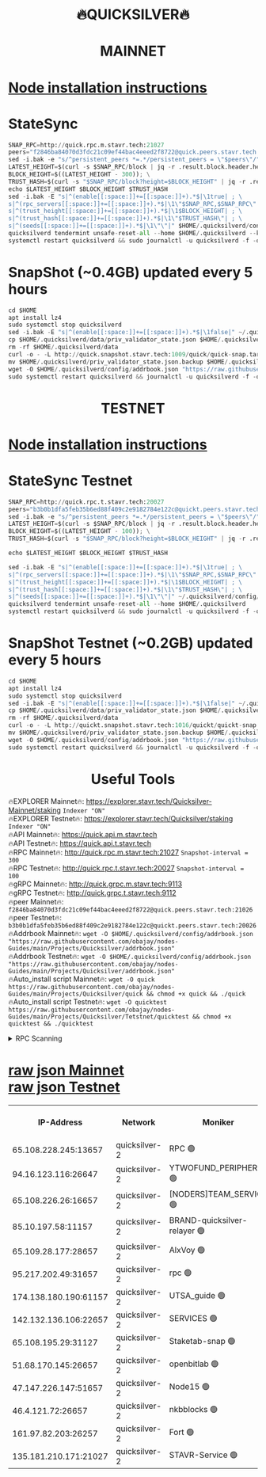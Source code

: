 <h1 align="center"> 🔥QUICKSILVER🔥</h1>

<h1 align="center"> MAINNET</h1>

[Node installation instructions](https://github.com/obajay/nodes-Guides/tree/main/Projects/Quicksilver)
=

# StateSync
```python
SNAP_RPC=http://quick.rpc.m.stavr.tech:21027
peers="f2846ba84070d3fdc21c09ef44bac4eeed2f8722@quick.peers.stavr.tech:21026"
sed -i.bak -e "s/^persistent_peers *=.*/persistent_peers = \"$peers\"/" $HOME/.quicksilverd/config/config.toml
LATEST_HEIGHT=$(curl -s $SNAP_RPC/block | jq -r .result.block.header.height); \
BLOCK_HEIGHT=$((LATEST_HEIGHT - 300)); \
TRUST_HASH=$(curl -s "$SNAP_RPC/block?height=$BLOCK_HEIGHT" | jq -r .result.block_id.hash)
echo $LATEST_HEIGHT $BLOCK_HEIGHT $TRUST_HASH
sed -i.bak -E "s|^(enable[[:space:]]+=[[:space:]]+).*$|\1true| ; \
s|^(rpc_servers[[:space:]]+=[[:space:]]+).*$|\1\"$SNAP_RPC,$SNAP_RPC\"| ; \
s|^(trust_height[[:space:]]+=[[:space:]]+).*$|\1$BLOCK_HEIGHT| ; \
s|^(trust_hash[[:space:]]+=[[:space:]]+).*$|\1\"$TRUST_HASH\"| ; \
s|^(seeds[[:space:]]+=[[:space:]]+).*$|\1\"\"|" $HOME/.quicksilverd/config/config.toml
quicksilverd tendermint unsafe-reset-all --home $HOME/.quicksilverd --keep-addr-book
systemctl restart quicksilverd && sudo journalctl -u quicksilverd -f -o cat
```

# SnapShot (~0.4GB) updated every 5 hours
```python
cd $HOME
apt install lz4
sudo systemctl stop quicksilverd
sed -i.bak -E "s|^(enable[[:space:]]+=[[:space:]]+).*$|\1false|" ~/.quicksilverd/config/config.toml
cp $HOME/.quicksilverd/data/priv_validator_state.json $HOME/.quicksilverd/priv_validator_state.json.backup
rm -rf $HOME/.quicksilverd/data
curl -o - -L http://quick.snapshot.stavr.tech:1009/quick/quick-snap.tar.lz4 | lz4 -c -d - | tar -x -C $HOME/.quicksilverd --strip-components 2
mv $HOME/.quicksilverd/priv_validator_state.json.backup $HOME/.quicksilverd/data/priv_validator_state.json
wget -O $HOME/.quicksilverd/config/addrbook.json "https://raw.githubusercontent.com/obajay/nodes-Guides/main/Projects/Quicksilver/addrbook.json"
sudo systemctl restart quicksilverd && journalctl -u quicksilverd -f -o cat
```

<h1 align="center"> TESTNET</h1>

[Node installation instructions](https://github.com/obajay/nodes-Guides/tree/main/Projects/Quicksilver/Tetstnet)
=

# StateSync Testnet
```python
SNAP_RPC=http://quick.rpc.t.stavr.tech:20027
peers="b3b0b1dfa5feb35b6ed88f409c2e9182784e122c@quickt.peers.stavr.tech:20026"
sed -i.bak -e "s/^persistent_peers *=.*/persistent_peers = \"$peers\"/" $HOME/.quicksilverd/config/config.toml
LATEST_HEIGHT=$(curl -s $SNAP_RPC/block | jq -r .result.block.header.height); \
BLOCK_HEIGHT=$((LATEST_HEIGHT - 100)); \
TRUST_HASH=$(curl -s "$SNAP_RPC/block?height=$BLOCK_HEIGHT" | jq -r .result.block_id.hash)

echo $LATEST_HEIGHT $BLOCK_HEIGHT $TRUST_HASH

sed -i.bak -E "s|^(enable[[:space:]]+=[[:space:]]+).*$|\1true| ; \
s|^(rpc_servers[[:space:]]+=[[:space:]]+).*$|\1\"$SNAP_RPC,$SNAP_RPC\"| ; \
s|^(trust_height[[:space:]]+=[[:space:]]+).*$|\1$BLOCK_HEIGHT| ; \
s|^(trust_hash[[:space:]]+=[[:space:]]+).*$|\1\"$TRUST_HASH\"| ; \
s|^(seeds[[:space:]]+=[[:space:]]+).*$|\1\"\"|" ~/.quicksilverd/config/config.toml
quicksilverd tendermint unsafe-reset-all --home $HOME/.quicksilverd
systemctl restart quicksilverd && sudo journalctl -u quicksilverd -f -o cat

```

# SnapShot Testnet (~0.2GB) updated every 5 hours
```python
cd $HOME
apt install lz4
sudo systemctl stop quicksilverd
sed -i.bak -E "s|^(enable[[:space:]]+=[[:space:]]+).*$|\1false|" ~/.quicksilverd/config/config.toml
cp $HOME/.quicksilverd/data/priv_validator_state.json $HOME/.quicksilverd/priv_validator_state.json.backup
rm -rf $HOME/.quicksilverd/data
curl -o - -L http://quickt.snapshot.stavr.tech:1016/quickt/quickt-snap.tar.lz4 | lz4 -c -d - | tar -x -C $HOME/.quicksilverd --strip-components 2
mv $HOME/.quicksilverd/priv_validator_state.json.backup $HOME/.quicksilverd/data/priv_validator_state.json
wget -O $HOME/.quicksilverd/config/addrbook.json "https://raw.githubusercontent.com/obajay/nodes-Guides/main/Projects/Quicksilver/Tetstnet/addrbook.json"
sudo systemctl restart quicksilverd && journalctl -u quicksilverd -f -o cat
```
 <h1 align="center"> Useful Tools</h1>

🔥EXPLORER Mainnet🔥:        https://explorer.stavr.tech/Quicksilver-Mainnet/staking    `Indexer "ON"` \
🔥EXPLORER Testnet🔥:        https://explorer.stavr.tech/Quicksilver/staking	        `Indexer "ON"` \
🔥API Mainnet🔥: 			 https://quick.api.m.stavr.tech \
🔥API Testnet🔥: 			 https://quick.api.t.stavr.tech \
🔥RPC Mainnet🔥:             http://quick.rpc.m.stavr.tech:21027              `Snapshot-interval = 300` \
🔥RPC Testnet🔥:             http://quick.rpc.t.stavr.tech:20027              `Snapshot-interval = 100` \
🔥gRPC Mainnet🔥:                    http://quick.grpc.m.stavr.tech:9113 \
🔥gRPC Testnet🔥:                    http://quick.grpc.t.stavr.tech:9112 \
🔥peer Mainnet🔥:					 `f2846ba84070d3fdc21c09ef44bac4eeed2f8722@quick.peers.stavr.tech:21026` \
🔥peer Testnet🔥:					 `b3b0b1dfa5feb35b6ed88f409c2e9182784e122c@quickt.peers.stavr.tech:20026` \
🔥Addrbook Mainnet🔥:    ```wget -O $HOME/.quicksilverd/config/addrbook.json "https://raw.githubusercontent.com/obajay/nodes-Guides/main/Projects/Quicksilver/addrbook.json"``` \
🔥Addrbook Testnet🔥:    ```wget -O $HOME/.quicksilverd/config/addrbook.json "https://raw.githubusercontent.com/obajay/nodes-Guides/main/Projects/Quicksilver/addrbook.json"``` \
🔥Auto_install script Mainnet🔥: ```wget -O quick https://raw.githubusercontent.com/obajay/nodes-Guides/main/Projects/Quicksilver/quick && chmod +x quick && ./quick``` \
🔥Auto_install script Testnet🔥: ```wget -O quicktest https://raw.githubusercontent.com/obajay/nodes-Guides/main/Projects/Quicksilver/Tetstnet/quicktest && chmod +x quicktest && ./quicktest```


<details>
<summary>RPC Scanning</summary>

<h2 align="center"> We scan nodes in real time every 4 hours. And we provide the final result of RPC endpoints.
We cannot influence the operation of these nodes in any way. </h2>


```python
If Voting Power is higher than 0 --> then the Node is a validator of the network and may be subject to attack and be a potential threat to the chain.
```
```python
We marked such validators with a red symbol
```

</details>

[raw json Mainnet](https://rpc-check.quickm.stavr.tech/quickm/rpc-quickm-result.json) \
[raw json Testnet](https://github.com/obajay/StateSync-snapshots/tree/main/Projects/Quicksilver/Rpc-Check-Testnet)
=


<table><tr><th>IP-Address</th><th>Network</th><th>Moniker</th><th>Latest Block Height</th><th>Earliest Block Height</th><th>Catching Up</th><th>Tx Index</th><th>Voting Power</th><th>Scan Time</th></tr><tr><td>65.108.228.245:13657</td><td>quicksilver-2</td><td>RPC 🟢</td><td>4981352</td><td>2174401</td><td>False</td><td>on</td><td>0</td><td>2023-12-10T01:04:50.310954654UTC</td></tr><tr><td>94.16.123.116:26647</td><td>quicksilver-2</td><td>YTWOFUND_PERIPHER 🟢</td><td>4981343</td><td>2741001</td><td>False</td><td>on</td><td>0</td><td>2023-12-10T01:03:57.931202940UTC</td></tr><tr><td>65.108.226.26:16657</td><td>quicksilver-2</td><td>[NODERS]TEAM_SERVICE 🟢</td><td>4981345</td><td>3251001</td><td>False</td><td>on</td><td>0</td><td>2023-12-10T01:04:09.676626484UTC</td></tr><tr><td>85.10.197.58:11157</td><td>quicksilver-2</td><td>BRAND-quicksilver-relayer 🟢</td><td>4981342</td><td>3397566</td><td>False</td><td>on</td><td>0</td><td>2023-12-10T01:03:53.136210386UTC</td></tr><tr><td>65.109.28.177:28657</td><td>quicksilver-2</td><td>AlxVoy 🟢</td><td>4981355</td><td>3562001</td><td>False</td><td>off</td><td>0</td><td>2023-12-10T01:05:07.313165824UTC</td></tr><tr><td>95.217.202.49:31657</td><td>quicksilver-2</td><td>rpc 🟢</td><td>4981344</td><td>4001544</td><td>False</td><td>on</td><td>0</td><td>2023-12-10T01:04:01.124463420UTC</td></tr><tr><td>174.138.180.190:61157</td><td>quicksilver-2</td><td>UTSA_guide 🟢</td><td>4981341</td><td>4525955</td><td>False</td><td>on</td><td>0</td><td>2023-12-10T01:03:46.467222882UTC</td></tr><tr><td>142.132.136.106:22657</td><td>quicksilver-2</td><td>SERVICES 🟢</td><td>4981343</td><td>4691001</td><td>False</td><td>on</td><td>0</td><td>2023-12-10T01:03:58.664139343UTC</td></tr><tr><td>65.108.195.29:31127</td><td>quicksilver-2</td><td>Staketab-snap 🟢</td><td>4981339</td><td>4726501</td><td>False</td><td>off</td><td>0</td><td>2023-12-10T01:03:35.386153553UTC</td></tr><tr><td>51.68.170.145:26657</td><td>quicksilver-2</td><td>openbitlab 🟢</td><td>4981338</td><td>4826255</td><td>False</td><td>on</td><td>0</td><td>2023-12-10T01:03:24.708271992UTC</td></tr><tr><td>47.147.226.147:51657</td><td>quicksilver-2</td><td>Node15 🟢</td><td>4981349</td><td>4884752</td><td>False</td><td>off</td><td>0</td><td>2023-12-10T01:04:33.438473989UTC</td></tr><tr><td>46.4.121.72:26657</td><td>quicksilver-2</td><td>nkbblocks 🟢</td><td>4981342</td><td>4900327</td><td>False</td><td>on</td><td>0</td><td>2023-12-10T01:03:52.888023437UTC</td></tr><tr><td>161.97.82.203:26257</td><td>quicksilver-2</td><td>Fort 🟢</td><td>4981332</td><td>4915202</td><td>False</td><td>on</td><td>0</td><td>2023-12-10T01:02:52.934057481UTC</td></tr><tr><td>135.181.210.171:21027</td><td>quicksilver-2</td><td>STAVR-Service 🟢</td><td>4981343</td><td>4979301</td><td>False</td><td>on</td><td>0</td><td>2023-12-10T01:03:55.567505212UTC</td></tr></table>